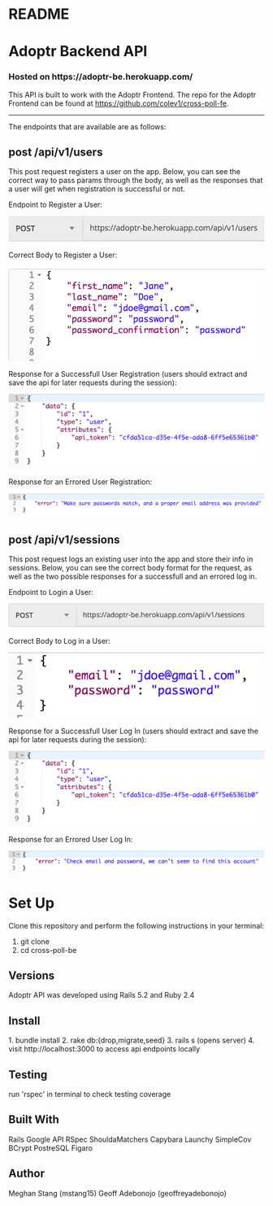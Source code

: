 # README

<h1>Adoptr Backend API </h1>

<h3>Hosted on https://adoptr-be.herokuapp.com/ </h3>

This API is built to work with the Adoptr Frontend. The repo for the Adoptr Frontend can be found at https://github.com/colev1/cross-poll-fe. 

<hr>

The endpoints that are available are as follows: 

<h2>post /api/v1/users</h2>
This post request registers a user on the app. Below, you can see the correct way to pass params through the body, as well as the responses that a user will get when registration is successful or not. 

Endpoint to Register a User: 

![alt text](readme_images/post_users.png)

Correct Body to Register a User:

![alt text](readme_images/post_users_correct_body.png)

Response for a Successfull User Registration (users should extract and save the api for later requests during the session): 

![alt text](readme_images/correct_response_session_user.png)

Response for an Errored User Registration: 

![alt text](readme_images/post_users_error_response.png)


<ln>
  
  <h2>post /api/v1/sessions</h2>
This post request logs an existing user into the app and store their info in sessions. Below, you can see the correct body format for the request, as well as the two possible responses for a successfull and an errored log in. 

Endpoint to Login a User:

![alt text](readme_images/post_sessions.png)

Correct Body to Log in a User:

![alt text](readme_images/post_sessions_correct_body.png)

Response for a Successfull User Log In (users should extract and save the api for later requests during the session): 

![alt text](readme_images/correct_response_session_user.png)

Response for an Errored User Log In: 

![alt text](readme_images/post_sessions_error_response.png)
 


<h1>Set Up</h1>

Clone this repository and perform the following instructions in your terminal:

1. git clone <github repo link>
2. cd cross-poll-be
 
<h2>Versions</h2>
Adoptr API was developed using Rails 5.2 and Ruby 2.4

<h2>Install</h2>
1. bundle install
2. rake db:{drop,migrate,seed} 
3. rails s (opens server)
4. visit http://localhost:3000 to access api endpoints locally

<h2> Testing </h2>
run 'rspec' in terminal to check testing coverage

<h2>Built With</h2>
Rails
Google API
RSpec
ShouldaMatchers
Capybara
Launchy
SimpleCov
BCrypt
PostreSQL
Figaro

<h2>Author</h2>
Meghan Stang (mstang15)
Geoff Adebonojo (geoffreyadebonojo)

